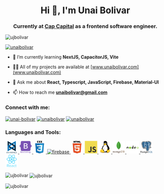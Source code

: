 <h1 align="center">Hi 👋, I'm Unai Bolivar</h1>
<h3 align="center">Currently at <a href="https://www.capcapital.uk/"> Cap Capital</a> as a frontend software engineer.</h3>

<p align="left"> <img src="https://komarev.com/ghpvc/?username=ujbolivar&label=Profile%20views&color=0e75b6&style=flat" alt="ujbolivar" /> </p>

<p align="left"> <a href="https://twitter.com/unaibolivar" target="blank"><img src="https://img.shields.io/twitter/follow/unaibolivar?logo=twitter&style=for-the-badge" alt="unaibolivar" /></a> </p>

- 🌱 I’m currently learning **NextJS, CapacitorJS, Vite**

- 👨‍💻 All of my projects are available at [www.unaibolivar.com](www.unaibolivar.com)

- 💬 Ask me about **React, Typescript, JavaScript, Firebase, Material-UI**

- 📫 How to reach me **unaibolivar@gmail.com**

<h3 align="left">Connect with me:</h3>
<p align="left">
<a href="https://codepen.io/unai-bolivar" target="blank"><img align="center" src="https://cdn.jsdelivr.net/npm/simple-icons@3.0.1/icons/codepen.svg" alt="unai-bolivar" height="30" width="40" /></a>
<a href="https://twitter.com/unaibolivar" target="blank"><img align="center" src="https://cdn.jsdelivr.net/npm/simple-icons@3.0.1/icons/twitter.svg" alt="unaibolivar" height="30" width="40" /></a>
<a href="https://linkedin.com/in/unaibolivar" target="blank"><img align="center" src="https://cdn.jsdelivr.net/npm/simple-icons@3.0.1/icons/linkedin.svg" alt="unaibolivar" height="30" width="40" /></a>
</p>

<h3 align="left">Languages and Tools:</h3>
<p align="left"> <a href="https://backbonejs.org" target="_blank"> <img src="https://raw.githubusercontent.com/devicons/devicon/master/icons/backbonejs/backbonejs-original-wordmark.svg" alt="backbonejs" width="40" height="40"/> </a> <a href="https://getbootstrap.com" target="_blank"> <img src="https://raw.githubusercontent.com/devicons/devicon/master/icons/bootstrap/bootstrap-plain-wordmark.svg" alt="bootstrap" width="40" height="40"/> </a> <a href="https://www.w3schools.com/css/" target="_blank"> <img src="https://raw.githubusercontent.com/devicons/devicon/master/icons/css3/css3-original-wordmark.svg" alt="css3" width="40" height="40"/> </a> <a href="https://firebase.google.com/" target="_blank"> <img src="https://www.vectorlogo.zone/logos/firebase/firebase-icon.svg" alt="firebase" width="40" height="40"/> </a> <a href="https://www.w3.org/html/" target="_blank"> <img src="https://raw.githubusercontent.com/devicons/devicon/master/icons/html5/html5-original-wordmark.svg" alt="html5" width="40" height="40"/> </a> <a href="https://developer.mozilla.org/en-US/docs/Web/JavaScript" target="_blank"> <img src="https://raw.githubusercontent.com/devicons/devicon/master/icons/javascript/javascript-original.svg" alt="javascript" width="40" height="40"/> </a> <a href="https://www.linux.org/" target="_blank"> <img src="https://raw.githubusercontent.com/devicons/devicon/master/icons/linux/linux-original.svg" alt="linux" width="40" height="40"/> </a> <a href="https://www.mongodb.com/" target="_blank"> <img src="https://raw.githubusercontent.com/devicons/devicon/master/icons/mongodb/mongodb-original-wordmark.svg" alt="mongodb" width="40" height="40"/> </a> <a href="https://nodejs.org" target="_blank"> <img src="https://raw.githubusercontent.com/devicons/devicon/master/icons/nodejs/nodejs-original-wordmark.svg" alt="nodejs" width="40" height="40"/> </a> <a href="https://www.postgresql.org" target="_blank"> <img src="https://raw.githubusercontent.com/devicons/devicon/master/icons/postgresql/postgresql-original-wordmark.svg" alt="postgresql" width="40" height="40"/> </a> <a href="https://reactjs.org/" target="_blank"> <img src="https://raw.githubusercontent.com/devicons/devicon/master/icons/react/react-original-wordmark.svg" alt="react" width="40" height="40"/> </a> </p>

<p><img align="left" src="https://github-readme-stats.vercel.app/api/top-langs?username=ujbolivar&show_icons=true&locale=en&layout=compact" alt="ujbolivar" /></p>

<p>&nbsp;<img align="center" src="https://github-readme-stats.vercel.app/api?username=ujbolivar&show_icons=true&locale=en" alt="ujbolivar" /></p>

<p><img align="center" src="https://github-readme-streak-stats.herokuapp.com/?user=ujbolivar&" alt="ujbolivar" /></p>
